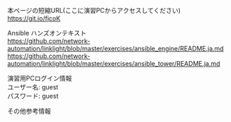本ページの短縮URL(ここに演習PCからアクセスしてください)  
https://git.io/fjcoK


Ansible ハンズオンテキスト  
https://github.com/network-automation/linklight/blob/master/exercises/ansible_engine/README.ja.md  
https://github.com/network-automation/linklight/blob/master/exercises/ansible_tower/README.ja.md


演習用PCログイン情報  
ユーザー名: guest  
パスワード: guest  

その他参考情報

